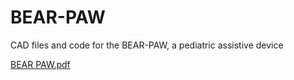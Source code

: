 # BEAR-PAW
CAD files and code for the BEAR-PAW, a pediatric assistive device 

[BEAR PAW.pdf](https://github.com/BEAR-Labs/BEAR-PAW/files/9236754/BEAR.PAW.pdf)
